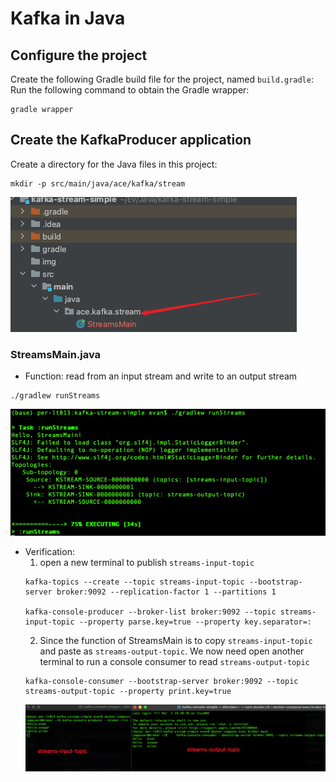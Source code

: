 # Kafka in Java

## Configure the project
Create the following Gradle build file for the project, named `build.gradle`:
Run the following command to obtain the Gradle wrapper:
```shell
gradle wrapper
```

## Create the KafkaProducer application
Create a directory for the Java files in this project:
```shell
mkdir -p src/main/java/ace/kafka/stream
```
![img](./img/project.png?raw=true "project structure")

### StreamsMain.java
* Function: read from an input stream and write to an output stream
```shell
./gradlew runStreams
```
![img](./img/runStreams.png?raw=true "./gradlew runStreams")

* Verification: 
    1. open a new terminal to publish `streams-input-topic`
    ```shell
    kafka-topics --create --topic streams-input-topic --bootstrap-server broker:9092 --replication-factor 1 --partitions 1
        
    kafka-console-producer --broker-list broker:9092 --topic streams-input-topic --property parse.key=true --property key.separator=:
    ```
    2. Since the function of StreamsMain is to copy `streams-input-topic` and paste as `streams-output-topic`. We now need open another terminal to run a console consumer to read `streams-output-topic`
    ```shell
    kafka-console-consumer --bootstrap-server broker:9092 --topic streams-output-topic --property print.key=true
    ```
    ![img](./img/runStreams-verify.png?raw=true "./gradlew runStreams")